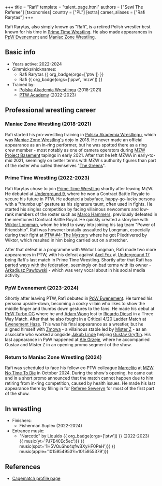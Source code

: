 +++
title = "Rafi"
template = "talent_page.html"
authors = ["Sewi The Referee"]
[taxonomies]
country = ["PL"]
[extra]
career_aliases = ["Rafi Rarytas"]
+++

Rafi Rarytas, also simply known as "Rafi", is a retired Polish wrestler best known for his time in [Prime Time Wrestling](@/o/ptw.md). He also made appearances in [PpW Ewenement](@/o/ppw.md) and [Maniac Zone Wrestling](@/o/mzw.md).

## Basic info
* Years active: 2022-2024
* Gimmicks/nicknames:
  - Rafi Rarytas {{ org_badge(orgs=['ptw']) }}
  - Rafi {{ org_badge(orgs=['ppw', 'mzw']) }}
* Trained by:
  - [Polska Akademia Wrestlingu](@/o/paw.md) (2018-2021)
  - [PTW Academy](@/o/ptw-academy.md) (2022-2023)

## Professional wrestling career

### Maniac Zone Wrestling (2018-2021)

Rafi started his pro-wrestling training in [Polska Akademia Wrestlingu](@/o/paw.md), which was [Maniac Zone Wrestling's](@/o/mzw.md) dojo in 2018. He never made an official appearance as an in-ring performer, but he was spotted there as a ring crew member - most notably as one of camera operators during [MZW Project Basement](@/e/mzw/2021-03-18-mzw-project-basement-1.md) tapings in early 2021. After that he left MZWA in early-to-mid 2021, seemingly on better terms with MZW's authority figures than part of the roster who called themselves "[The Greens](@/a/the-greens.md)".

### Prime Time Wrestling (2022-2023)

Rafi Rarytas chose to join [Prime Time Wrestling](@/o/ptw.md) shortly after leaving MZW. He debuted at [Underground 9](@/e/ptw/2022-10-30-ptw-underground-9.md), where he won a Contract Battle Royale to secure his future in PTW. He adopted a babyface, happy-go-lucky persona with a "thumbs up" gesture as his signature taunt, often used in fights. He started his singles competition by facing villainous newcomers and low-rank members of the roster such as [Marco Hammers](@/w/marco-hammers.md), previously defeated in the mentioned Contract Battle Royal. He quickly created a storyline with [Wiktor Longman](@/w/wiktor-longman.md), whom he tried to sway into joining his tag team "Power of Friendship". Rafi was however brutally assaulted by Longman, especially during their fight at [PTW #4: The Mystery](@/e/ptw/2023-06-25-ptw-4-mystery.md) where he got Piledrivered by Wiktor, which resulted in him being carried out on a stretcher.

After that defeat in a programme with Wiktor Longman, Rafi made two more appearances in PTW, with his defeat against [Axel Fox](@/w/axel-fox.md) at [Underground 17](@/e/ptw/2023-09-03-ptw-underground-17.md) being Rafi's last match in Prime Time Wrestling. Shortly after that Rafi has [parted ways with the federation](@/a/ptw-exits.md), seemingly on bad terms with its owner - [Arkadiusz Pawłowski](@/w/pan-pawlowski.md) - which was very vocal about in his social media activity.

### PpW Ewenement (2023-2024)

Shortly after leaving PTW, Rafi debuted in [PpW Ewenement](@/o/ppw.md). He turned his persona upside-down, becoming a cocky villain who likes to show the middle finger and thumbs down gestures to the fans. He made his debut at [PpW Turbo OG](@/e/ppw/2023-12-08-ppw-turbo-og.md) where he and [Adam Wong](@/w/adam-wong.md) lost to [Ricardo Diesel](@/w/ricardo-diesel.md) in a Three Way Match. After that he also fought in a Critical 4/20 Ladder Match at [Ewenement Haze](@/e/ppw/2024-04-20-ppw-ewenement-haze.md). This was his final appearance as a wrestler, but he aligned himself with [Zmowa](@/a/the-collusion.md) - a villainous stable led by [Mister Z](@/w/mister-z.md) - as an associate who worked alongside [Jakub Linde](@/w/jakub-linde.md) helping [Gustav Gryffin](@/w/gustav-gryffin.md). His last appearance in PpW happened at [Ale Grzeje](@/e/ppw/2024-07-13-ppw-ale-grzeje.md), where he accompanied Gustav and Mister Z in an opening promo segment of the show.

### Return to Maniac Zone Wrestling (2024)

Rafi was scheduled to face his fellow ex-PTW colleague [Marcelito](@/w/marcelito.md) at [MZW No Time To Die](@/e/mzw/2024-10-12-mzw-no-time-to-die.md) in October 2024. During the show's opening, he came out and in a short promo announced that the match cannot happen due to him retiring from in-ring competition, caused by health issues. He made his last appearance there by filling in for [Referee Seweryn](@/w/sedzia-seweryn.md) for most of the first part of the show.

## In wrestling

* Finishers:
  - Fisherman Suplex (2022-2024)
* Entrance music:
  - "Narcotic" by Liquido
 {{ org_badge(orgs=['ptw']) }} (2022-2023) <br>
 {{ music(yt='PJ7E40Ec5ec')}}
 {{ music(spot='1H5VQuShs4qfwBXyHF0PeH')}}
 {{ music(apple='1015954953?i=1015955379')}}

## References

* [Cagematch profile page](https://www.cagematch.net/?id=2&nr=27249)

